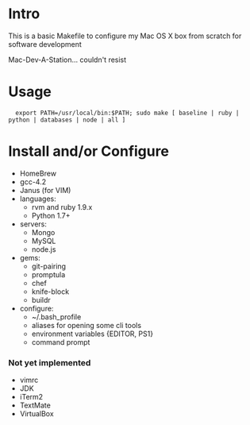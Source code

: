 # Intro

This is a basic Makefile to configure my Mac OS X box from scratch for software development

Mac-Dev-A-Station... couldn't resist

# Usage

```
  export PATH=/usr/local/bin:$PATH; sudo make [ baseline | ruby | python | databases | node | all ]
```

# Install and/or Configure

* HomeBrew
* gcc-4.2
* Janus (for VIM)
* languages:
  * rvm and ruby 1.9.x
  * Python 1.7+
* servers:
  * Mongo
  * MySQL
  * node.js
* gems:
  * git-pairing 
  * promptula
  * chef
  * knife-block
  * buildr
* configure:
  * ~/.bash_profile
  * aliases for opening some cli tools
  * environment variables {EDITOR, PS1}
  * command prompt

### Not yet implemented
* vimrc
* JDK
* iTerm2
* TextMate
* VirtualBox
